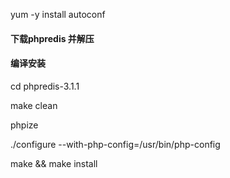 yum -y  install autoconf

#### 下载phpredis 并解压

#### 编译安装

cd phpredis-3.1.1

make clean

phpize

./configure --with-php-config=/usr/bin/php-config

make && make install

